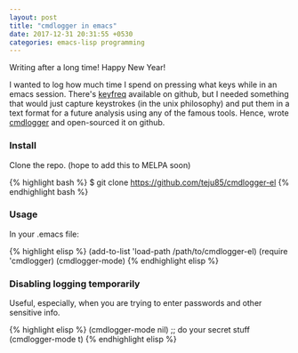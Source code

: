 ```yaml
---
layout: post
title: "cmdlogger in emacs"
date: 2017-12-31 20:31:55 +0530
categories: emacs-lisp programming
---
```


Writing after a long time! Happy New Year!

I wanted to log how much time I spend on pressing what keys while in an emacs session. There's [keyfreq](https://github.com/dacap/keyfreq) available on github, but I needed something that would just capture keystrokes (in the unix philosophy) and put them in a text format for a future analysis using any of the famous tools. Hence, wrote [cmdlogger](https://github.com/teju85/cmdlogger) and open-sourced it on github.

### Install
Clone the repo. (hope to add this to MELPA soon)

{% highlight bash %}
$ git clone https://github.com/teju85/cmdlogger-el
{% endhighlight bash %}

### Usage
In your .emacs file:

{% highlight elisp %}
(add-to-list 'load-path /path/to/cmdlogger-el)
(require 'cmdlogger)
(cmdlogger-mode)
{% endhighlight elisp %}

### Disabling logging temporarily
Useful, especially, when you are trying to enter passwords and other sensitive info.

{% highlight elisp %}
(cmdlogger-mode nil)
;; do your secret stuff
(cmdlogger-mode t)
{% endhighlight elisp %}
